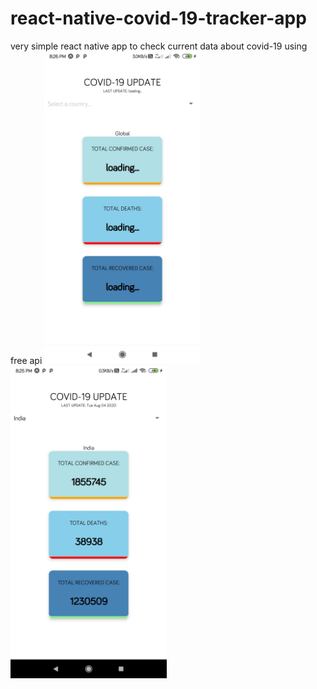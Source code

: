 # react-native-covid-19-tracker-app
very simple react native app to check current data about covid-19 using free api
<span><img src="./assets/1.jpg" width="250" /></span>
<span><img src="./assets/2.jpg" width="250" /></span>
